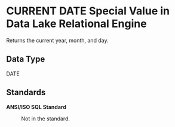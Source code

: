 <!-- loioa50808e584f21015a786ea59c29357b1 -->

# CURRENT DATE Special Value in Data Lake Relational Engine

Returns the current year, month, and day.



<a name="loioa50808e584f21015a786ea59c29357b1__current_date_datatype1"/>

## Data Type

DATE



<a name="loioa50808e584f21015a786ea59c29357b1__current_data_standards1"/>

## Standards


<dl>
<dt><b>

ANSI/ISO SQL Standard

</b></dt>
<dd>

Not in the standard.



</dd>
</dl>


